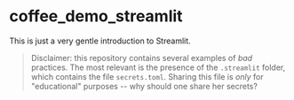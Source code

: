 # coffee_demo_streamlit

This is just a very gentle introduction to Streamlit.

> Disclaimer: this repository contains several examples of *bad* practices. The most relevant is the presence of the `.streamlit` folder, which contains the file `secrets.toml`. Sharing this file is *only* for "educational" purposes -- why should one share her secrets?